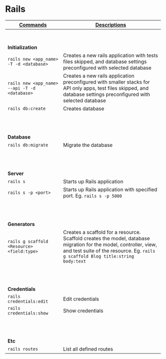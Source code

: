 # Rails

| <ins>Commands</ins> | <ins>Descriptions</ins> |
|----------|---------------|
|<br /><br />|
| **Initialization** | |
| `rails new <app_name> -T -d <database>`       | Creates a new rails application with tests files skipped, and database settings preconfigured with selected database |
| `rails new <app_name> --api -T -d <database>` | Creates a new rails application preconfigured with smaller stacks for API only apps, test files skipped, and database settings preconfigured with selected database |
| `rails db:create`                             | Creates database |
|<br /><br /><br />|
| **Database** | |
| `rails db:migrate` | Migrate the database |
|<br /><br /><br />|
| **Server** | |
| `rails s`           | Starts up Rails application |
| `rails s -p <port>` | Starts up Rails application with specified port. Eg. `rails s -p 5000` |
|<br /><br /><br />|
| **Generators** | |
| `rails g scaffold <Resource> <field:type>` | Creates a scaffold for a resource. Scaffold creates the model, database migration for the model, controller, view, and test suite of the resource. Eg. `rails g scaffold Blog title:string body:text` |
|<br /><br /><br />|
| **Credentials** | |
| `rails credentials:edit` | Edit credentials |
| `rails credentials:show` | Show credentials |
|<br /><br /><br />|
| **Etc** | |
| `rails routes` | List all defined routes |

